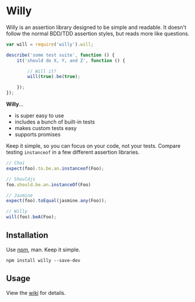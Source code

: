 # Willy

Willy is an assertion library designed to be simple and readable.  It doesn't follow the normal BDD/TDD assertion styles, but reads more like questions.

```js
var will = require('willy').will;

describe('some test suite', function () {
    it('should do X, Y, and Z', function () {

        // Will it?
        will(true).be(true);

    });
});
```

**Willy**...
* is super easy to use
* includes a bunch of built-in tests
* makes custom tests easy
* supports promises

Keep it simple, so you can focus on your code, not your tests.  Compare testing `instanceof` in a few different assertion libraries.

```javascript
// Chai
expect(foo).to.be.an.instanceof(Foo);

// Shouldjs
foo.should.be.an.instanceOf(Foo)

// Jasmine
expect(foo).toEqual(jasmine.any(Foo));

// Willy
will(foo).beA(Foo);
```

## Installation

Use [npm](https://www.npmjs.org/doc/README.html), man.  Keep it simple.

    npm install willy --save-dev


## Usage

View the [wiki](https://github.com/reergymerej/willy/wiki) for details.